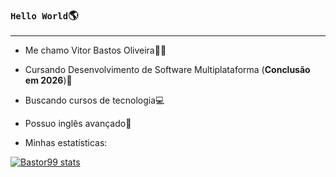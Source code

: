### `Hello World`🌎
---
+ Me chamo Vitor Bastos Oliveira🙋‍♂️
+ Cursando Desenvolvimento de Software Multiplataforma (**Conclusão em 2026**)📖
+ Buscando cursos de tecnologia💻
+ Possuo inglês avançado🗽

+ Minhas estatísticas:
   
[![Bastor99 stats](https://github-readme-stats.vercel.app/api?username=Bastor99&show_icons=true&theme=shadow_red)](https://github.com/anuraghazra/github-readme-stats)
<!--
**Bastor99/Bastor99** is a ✨ _special_ ✨ repository because its `README.md` (this file) appears on your GitHub profile.

Here are some ideas to get you started:

- 🔭 I’m currently working on ...
- 🌱 I’m currently learning ...
- 👯 I’m looking to collaborate on ...
- 🤔 I’m looking for help with ...
- 💬 Ask me about ...
- 📫 How to reach me: ...
- 😄 Pronouns: ...
- ⚡ Fun fact: ...
-->
